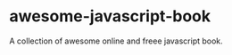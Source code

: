 awesome-javascript-book
=======================

A collection of awesome online and freee javascript book.
